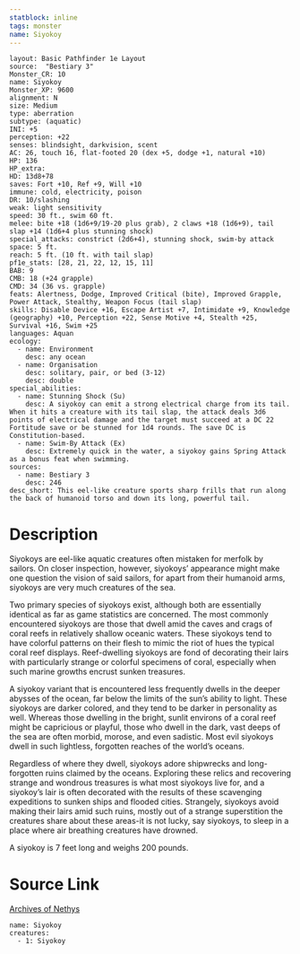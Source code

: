 ```yaml
---
statblock: inline
tags: monster
name: Siyokoy
---
```

```statblock
layout: Basic Pathfinder 1e Layout
source:  "Bestiary 3"
Monster_CR: 10
name: Siyokoy
Monster_XP: 9600
alignment: N
size: Medium
type: aberration
subtype: (aquatic)
INI: +5
perception: +22
senses: blindsight, darkvision, scent
AC: 26, touch 16, flat-footed 20 (dex +5, dodge +1, natural +10)
HP: 136
HP_extra: 
HD: 13d8+78
saves: Fort +10, Ref +9, Will +10
immune: cold, electricity, poison
DR: 10/slashing
weak: light sensitivity
speed: 30 ft., swim 60 ft.
melee: bite +18 (1d6+9/19-20 plus grab), 2 claws +18 (1d6+9), tail slap +14 (1d6+4 plus stunning shock)
special_attacks: constrict (2d6+4), stunning shock, swim-by attack
space: 5 ft.
reach: 5 ft. (10 ft. with tail slap)
pf1e_stats: [28, 21, 22, 12, 15, 11]
BAB: 9
CMB: 18 (+24 grapple)
CMD: 34 (36 vs. grapple)
feats: Alertness, Dodge, Improved Critical (bite), Improved Grapple, Power Attack, Stealthy, Weapon Focus (tail slap)
skills: Disable Device +16, Escape Artist +7, Intimidate +9, Knowledge (geography) +10, Perception +22, Sense Motive +4, Stealth +25, Survival +16, Swim +25
languages: Aquan
ecology:
  - name: Environment
    desc: any ocean
  - name: Organisation
    desc: solitary, pair, or bed (3-12)
    desc: double
special_abilities:
  - name: Stunning Shock (Su)
    desc: A siyokoy can emit a strong electrical charge from its tail. When it hits a creature with its tail slap, the attack deals 3d6 points of electrical damage and the target must succeed at a DC 22 Fortitude save or be stunned for 1d4 rounds. The save DC is Constitution-based.
  - name: Swim-By Attack (Ex)
    desc: Extremely quick in the water, a siyokoy gains Spring Attack as a bonus feat when swimming.
sources:
  - name: Bestiary 3
    desc: 246
desc_short: This eel-like creature sports sharp frills that run along the back of humanoid torso and down its long, powerful tail.
```
# Description
Siyokoys are eel-like aquatic creatures often mistaken for merfolk by sailors. On closer inspection, however, siyokoys’ appearance might make one question the vision of said sailors, for apart from their humanoid arms, siyokoys are very much creatures of the sea.

Two primary species of siyokoys exist, although both are essentially identical as far as game statistics are concerned. The most commonly encountered siyokoys are those that dwell amid the caves and crags of coral reefs in relatively shallow oceanic waters. These siyokoys tend to have colorful patterns on their flesh to mimic the riot of hues the typical coral reef displays. Reef-dwelling siyokoys are fond of decorating their lairs with particularly strange or colorful specimens of coral, especially when such marine growths encrust sunken treasures.

A siyokoy variant that is encountered less frequently dwells in the deeper abysses of the ocean, far below the limits of the sun’s ability to light. These siyokoys are darker colored, and they tend to be darker in personality as well. Whereas those dwelling in the bright, sunlit environs of a coral reef might be capricious or playful, those who dwell in the dark, vast deeps of the sea are often morbid, morose, and even sadistic. Most evil siyokoys dwell in such lightless, forgotten reaches of the world’s oceans.

Regardless of where they dwell, siyokoys adore shipwrecks and long-forgotten ruins claimed by the oceans. Exploring these relics and recovering strange and wondrous treasures is what most siyokoys live for, and a siyokoy’s lair is often decorated with the results of these scavenging expeditions to sunken ships and flooded cities. Strangely, siyokoys avoid making their lairs amid such ruins, mostly out of a strange superstition the creatures share about these areas-it is not lucky, say siyokoys, to sleep in a place where air breathing creatures have drowned.

A siyokoy is 7 feet long and weighs 200 pounds.
# Source Link
[Archives of Nethys](https://aonprd.com/MonsterDisplay.aspx?ItemName=Siyokoy)
```encounter-table
name: Siyokoy
creatures:
  - 1: Siyokoy
```
